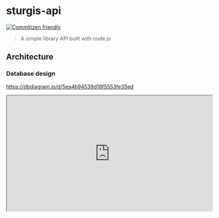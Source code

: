 # sturgis-api

[![Commitizen friendly](https://img.shields.io/badge/commitizen-friendly-brightgreen.svg)](http://commitizen.github.io/cz-cli/)

> A simple library API built with node.js


## Architecture

### Database design

https://dbdiagram.io/d/5ea4b94539d18f5553fe35ed

<iframe width="560" height="315" src='https://dbdiagram.io/embed/5ea4b94539d18f5553fe35ed'> </iframe>

